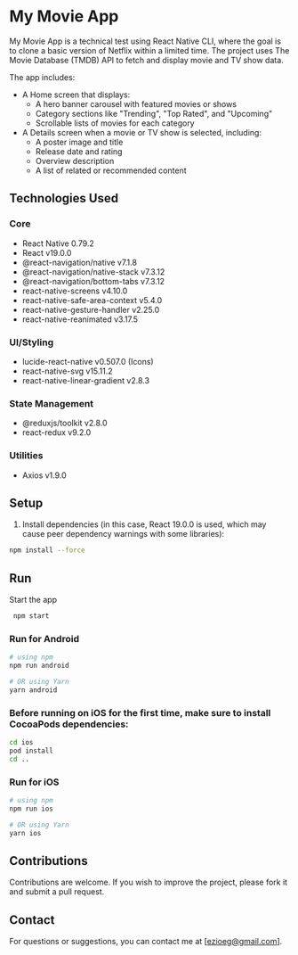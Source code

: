 



# My Movie App

My Movie App is a technical test using React Native CLI, where the goal is to clone a basic version of Netflix within a limited time. The project uses The Movie Database (TMDB) API to fetch and display movie and TV show data.

The app includes:

- A Home screen that displays:
  - A hero banner carousel with featured movies or shows
  - Category sections like "Trending", "Top Rated", and "Upcoming"
  - Scrollable lists of movies for each category
- A Details screen when a movie or TV show is selected, including:
  - A poster image and title
  - Release date and rating
  - Overview description
  - A list of related or recommended content

## Technologies Used

### Core
- React Native 0.79.2
- React v19.0.0
- @react-navigation/native v7.1.8
- @react-navigation/native-stack v7.3.12
- @react-navigation/bottom-tabs v7.3.12
- react-native-screens v4.10.0
- react-native-safe-area-context v5.4.0
- react-native-gesture-handler v2.25.0
- react-native-reanimated v3.17.5

### UI/Styling
- lucide-react-native v0.507.0 (Icons)
- react-native-svg v15.11.2
- react-native-linear-gradient v2.8.3

### State Management
- @reduxjs/toolkit v2.8.0
- react-redux v9.2.0

### Utilities
- Axios v1.9.0

## Setup

1. Install dependencies (in this case, React 19.0.0 is used, which may cause peer dependency warnings with some libraries):

```bash
npm install --force
   ```
   
## Run

Start the app

   ```bash
    npm start
   ```

### Run for Android

```bash
# using npm
npm run android

# OR using Yarn
yarn android
```

### Before running on iOS for the first time, make sure to install CocoaPods dependencies:

```bash
cd ios
pod install
cd ..
```

### Run for iOS

```bash
# using npm
npm run ios

# OR using Yarn
yarn ios
```
   
## Contributions

Contributions are welcome. If you wish to improve the project, please fork it and submit a pull request.

## Contact

For questions or suggestions, you can contact me at [ezioeg@gmail.com].
